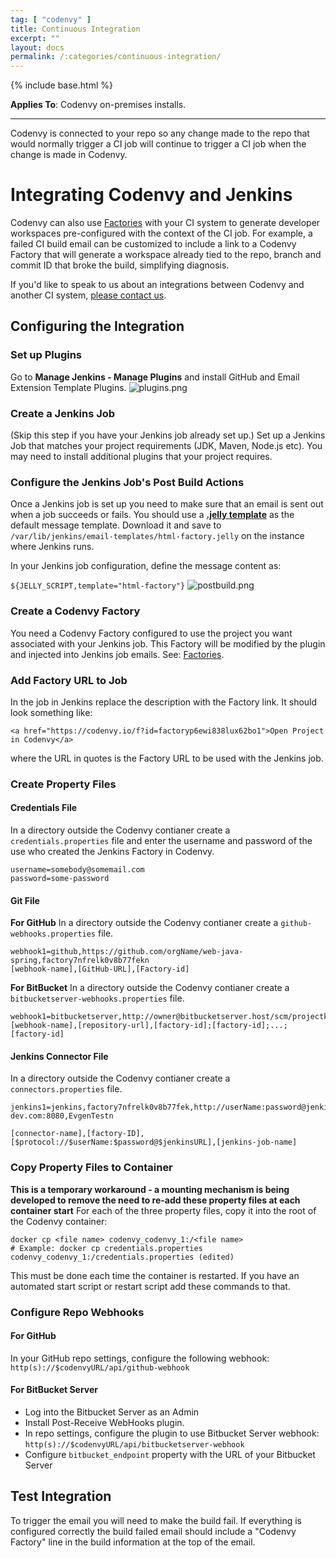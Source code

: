 ```yaml
---
tag: [ "codenvy" ]
title: Continuous Integration
excerpt: ""
layout: docs
permalink: /:categories/continuous-integration/
---
```

{% include base.html %}

**Applies To**: Codenvy on-premises installs.

---
Codenvy is connected to your repo so any change made to the repo that would normally trigger a CI job will continue to trigger a CI job when the change is made in Codenvy.

# Integrating Codenvy and Jenkins
Codenvy can also use [Factories]({{base}}/docs/integration-guide/workspace-automation/index.html) with your CI system to generate developer workspaces pre-configured with the context of the CI job. For example, a failed CI build email can be customized to include a link to a Codenvy Factory that will generate a workspace already tied to the repo, branch and commit ID that broke the build, simplifying diagnosis.

If you'd like to speak to us about an integrations between Codenvy and another CI system, [please contact us](https://codenvy.com/contact/questions/).

## Configuring the Integration

### Set up Plugins  
Go to **Manage Jenkins - Manage Plugins** and install GitHub and Email Extension Template Plugins.
![plugins.png]({{base}}/docs/assets/imgs/codenvy/plugins.png)

### Create a Jenkins Job  
(Skip this step if you have your Jenkins job already set up.)
Set up a Jenkins Job that matches your project requirements (JDK, Maven, Node.js etc). You may need to install additional plugins that your project requires.

### Configure the Jenkins Job's Post Build Actions  
Once a Jenkins job is set up you need to make sure that an email is sent out when a job succeeds or fails. You should use a **[.jelly template](https://gist.githubusercontent.com/stour/219f30ae3c6aa260ffd5/raw/f83feec8ee08142fe1fca2d1c8c1f9edc52a0e34/html-factory.jelly)** as the default message template. Download it and save to `/var/lib/jenkins/email-templates/html-factory.jelly` on the instance where Jenkins runs.

In your Jenkins job configuration, define the message content as:

`${JELLY_SCRIPT,template="html-factory"}`
![postbuild.png]({{base}}/docs/assets/imgs/codenvy/postbuild.png)

### Create a Codenvy Factory  
You need a Codenvy Factory configured to use the project you want associated with your Jenkins job. This Factory will be modified by the plugin and injected into Jenkins job emails. See: [Factories]({{base}}/docs/integration-guide/workspace-automation/index.html).

### Add Factory URL to Job
In the job in Jenkins replace the description with the Factory link. It should look something like:

`<a href="https://codenvy.io/f?id=factoryp6ewi838lux62bo1">Open Project in Codenvy</a>`

where the URL in quotes is the Factory URL to be used with the Jenkins job.

### Create Property Files
#### Credentials File
In a directory outside the Codenvy contianer create a `credentials.properties` file and enter the username and password of the use who created the Jenkins Factory in Codenvy.

```  
username=somebody@somemail.com
password=some-password
```

#### Git File
**For GitHub**
In a directory outside the Codenvy contianer create a `github-webhooks.properties` file.

```text  
webhook1=github,https://github.com/orgName/web-java-spring,factory7nfrelk0v8b77fekn
[webhook-name],[GitHub-URL],[Factory-id]
```   

**For BitBucket**
In a directory outside the Codenvy contianer create a `bitbucketserver-webhooks.properties` file.

```text  
webhook1=bitbucketserver,http://owner@bitbucketserver.host/scm/projectkey/repository.git,factoryId
[webhook-name],[repository-url],[factory-id];[factory-id];...;[factory-id]
```

#### Jenkins Connector File 
In a directory outside the Codenvy contianer create a `connectors.properties` file.

```text  
jenkins1=jenkins,factory7nfrelk0v8b77fek,http://userName:password@jenkins.codenvy-dev.com:8080,EvgenTestn

[connector-name],[factory-ID],[$protocol://$userName:$password@$jenkinsURL],[jenkins-job-name]
```   

### Copy Property Files to Container
**This is a temporary workaround - a mounting mechanism is being developed to remove the need to re-add these property files at each container start**
For each of the three property files, copy it into the root of the Codenvy container:

```shell
docker cp <file name> codenvy_codenvy_1:/<file name>
# Example: docker cp credentials.properties codenvy_codenvy_1:/credentials.properties (edited)
```

This must be done each time the container is restarted. If you have an automated start script or restart script add these commands to that.

### Configure Repo Webhooks  
#### For GitHub
In your GitHub repo settings, configure the following webhook: `http(s)://$codenvyURL/api/github-webhook`

#### For BitBucket Server

- Log into the Bitbucket Server as an Admin
- Install Post-Receive WebHooks plugin.
- In repo settings, configure the plugin to use Bitbucket Server webhook: `http(s)://$codenvyURL/api/bitbucketserver-webhook`
- Configure `bitbucket_endpoint` property with the URL of your Bitbucket Server

## Test Integration  
To trigger the email you will need to make the build fail. If everything is configured correctly the build failed email should include a "Codenvy Factory" line in the build information at the top of the email.
